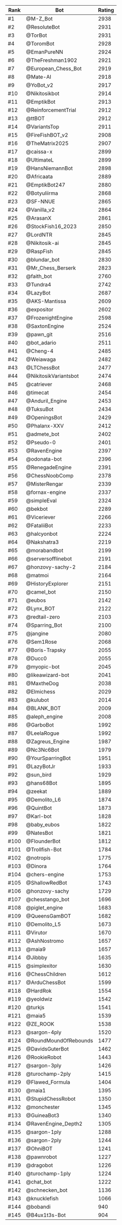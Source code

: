 Rank|Bot|Rating
---|---|---
#1|@M-Z_Bot|2938
#2|@ResoluteBot|2931
#3|@TorBot|2931
#4|@ToromBot|2928
#5|@EmanPureNN|2924
#6|@TheFreshman1902|2921
#7|@European_Chess_Bot|2919
#8|@Mate-AI|2918
#9|@YoBot_v2|2917
#10|@Nikitosikbot|2914
#11|@EmptikBot|2913
#12|@ReinforcementTrial|2912
#13|@ttBOT|2912
#14|@VariantsTop|2911
#15|@FireFishBOT_v2|2908
#16|@TheMatrix2025|2907
#17|@caissa-x|2899
#18|@UltimateL|2899
#19|@HansNiemannBot|2898
#20|@Africaata|2889
#21|@EmptikBot247|2880
#22|@Botyuliirma|2868
#23|@SF-NNUE|2865
#24|@Vanilla_v2|2864
#25|@ArasanX|2861
#26|@StockFish16_2023|2850
#27|@LordNTR|2845
#28|@Nikitosik-ai|2845
#29|@RaspFish|2845
#30|@blundar_bot|2830
#31|@Mr_Chess_Berserk|2823
#32|@faith_bot|2760
#33|@Tundra4|2742
#34|@LazyBot|2687
#35|@AKS-Mantissa|2609
#36|@expositor|2602
#37|@FrozenightEngine|2598
#38|@SaxtonEngine|2524
#39|@pawn_git|2516
#40|@bot_adario|2511
#41|@Cheng-4|2485
#42|@Weiawaga|2482
#43|@LTChessBot|2477
#44|@NikitosikVariantsbot|2474
#45|@catriever|2468
#46|@timecat|2454
#47|@Anduril_Engine|2453
#48|@TuksuBot|2434
#49|@OpeningsBot|2429
#50|@Phalanx-XXV|2412
#51|@admete_bot|2402
#52|@Pseudo-0|2401
#53|@RavenEngine|2397
#54|@odonata-bot|2396
#55|@RenegadeEngine|2391
#56|@ChessNoobComp|2378
#57|@MisterRengar|2339
#58|@fornax-engine|2337
#59|@simpleEval|2324
#60|@bekbot|2289
#61|@Viceriever|2266
#62|@FataliiBot|2233
#63|@halcyonbot|2224
#64|@Nakshatra3|2219
#65|@morabandbot|2199
#66|@serversofflinebot|2191
#67|@honzovy-sachy-2|2184
#68|@matmoi|2164
#69|@HistoryExplorer|2151
#70|@camel_bot|2150
#71|@eubos|2142
#72|@Lynx_BOT|2122
#73|@redtail-zero|2103
#74|@Sparring_Bot|2100
#75|@jangine|2080
#76|@Sem1Rose|2068
#77|@Boris-Trapsky|2055
#78|@Ducc0|2055
#79|@myopic-bot|2045
#80|@likeawizard-bot|2041
#81|@MaxtheDog|2038
#82|@Elmichess|2029
#83|@kulubot|2014
#84|@BLANK_BOT|2009
#85|@aleph_engine|2008
#86|@GarboBot|1992
#87|@LeelaRogue|1992
#88|@Zagreus_Engine|1987
#89|@Nc3Nc6Bot|1979
#90|@YourSparringBot|1951
#91|@LazyBotJr|1933
#92|@sun_bird|1929
#93|@hans68Bot|1895
#94|@zeekat|1889
#95|@Demolito_L6|1874
#96|@QuintBot|1873
#97|@Karl-bot|1828
#98|@baby_eubos|1822
#99|@NatesBot|1821
#100|@FlounderBot|1812
#101|@Trollfish-Bot|1784
#102|@notropis|1775
#103|@Dinora|1764
#104|@chers-engine|1753
#105|@ShallowRedBot|1743
#106|@honzovy-sachy|1729
#107|@chesstango_bot|1696
#108|@piglet_engine|1683
#109|@QueensGamBOT|1682
#110|@Demolito_L5|1673
#111|@Virutor|1670
#112|@AshNostromo|1657
#113|@maia9|1657
#114|@Jibbby|1635
#115|@simplexitor|1630
#116|@ChessChildren|1612
#117|@ArduChessBot|1599
#118|@HardRok|1554
#119|@yeoldwiz|1542
#120|@turkjs|1541
#121|@maia5|1539
#122|@ZE_ROOK|1538
#123|@sargon-4ply|1520
#124|@RoundMoundOfRebounds|1477
#125|@DavidsGuterBot|1462
#126|@RookieRobot|1443
#127|@sargon-3ply|1426
#128|@turochamp-2ply|1415
#129|@Flawed_Formula|1404
#130|@maia1|1395
#131|@StupidChessRobot|1350
#132|@monchester|1345
#133|@GuineaBot3|1340
#134|@RavenEngine_Depth2|1305
#135|@sargon-1ply|1288
#136|@sargon-2ply|1244
#137|@OhniBOT|1241
#138|@pawnrobot|1227
#139|@dragobot|1226
#140|@turochamp-1ply|1224
#141|@chat_bot|1222
#142|@schnecken_bot|1136
#143|@knucklefish|1066
#144|@bobandi|940
#145|@B4ux1t3s-Bot|904

